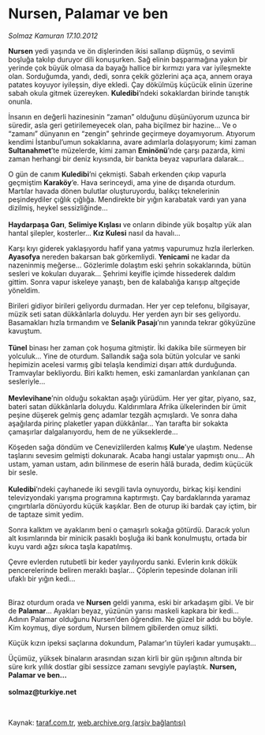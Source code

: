 # Nursen, Palamar ve ben

*Solmaz Kamuran 17.10.2012*

<div class="yazi"><p><b>Nursen</b> yedi yaşında ve ön dişlerinden ikisi sallanıp düşmüş, o sevimli boşluğa takılıp duruyor dili konuşurken. Sağ elinin başparmağına yakın bir yerinde çok büyük olmasa da bayağı hallice bir kırmızı yara var iyileşmekte olan. Sorduğumda, yandı, dedi, sonra çekik gözlerini aça aça, annem oraya patates koyuyor iyileşsin, diye ekledi. Çay dökülmüş küçücük elinin üzerine sabah okula gitmek üzereyken. <b>Kuledibi</b>’ndeki sokaklardan birinde tanıştık onunla.</p>
<p>İnsanın en değerli hazinesinin “zaman” olduğunu düşünüyorum uzunca bir süredir, asla geri getirilemeyecek olan, paha biçilmez bir hazine... Ve o “zamanı” dünyanın en “zengin” şehrinde geçirmeye doyamıyorum. Atıyorum kendimi İstanbul’umun sokaklarına, avare adımlarla dolaşıyorum; kimi zaman <b>Sultanahmet</b>’te müzelerde, kimi zaman <b>Eminönü</b>’nde çarşı pazarda, kimi zaman herhangi bir deniz kıyısında, bir bankta beyaz vapurlara dalarak... </p>
<p>O gün de canım <b>Kuledibi</b>’ni çekmişti. Sabah erkenden çıkıp vapurla geçmiştim <b>Karaköy</b>’e. Hava serinceydi, ama yine de dışarıda oturdum. Martılar havada dönen bulutlar oluşturuyordu, balıkçı teknelerinin peşindeydiler çığlık çığlığa. Mendirekte bir yığın karabatak vardı yan yana dizilmiş, heykel sessizliğinde...<br/><br/><b>Haydarpaşa Garı</b>, <b>Selimiye Kışlası</b> ve onların dibinde yük boşaltıp yük alan hantal şilepler, kosterler... <b>Kız Kulesi</b> nasıl da havalı... </p>
<p>Karşı kıyı giderek yaklaşıyordu hafif yana yatmış vapurumuz hızla ilerlerken. <b>Ayasofya</b> nereden bakarsan bak görkemliydi. <b>Yenicami</b> ne kadar da nazeninmiş meğerse... Gözlerimle dolaştım eski şehrin sokaklarında, bütün sesleri ve kokuları duyarak... Şehrimi keyifle içimde hissederek daldım gittim. Sonra vapur iskeleye yanaştı, ben de kalabalığa karışıp altgeçide yöneldim.</p>
<p>Birileri gidiyor birileri geliyordu durmadan. Her yer cep telefonu, bilgisayar, müzik seti satan dükkânlarla doluydu. Her yerden ayrı bir ses geliyordu. Basamakları hızla tırmandım ve <b>Selanik Pasajı</b>’nın yanında tekrar gökyüzüne kavuştum.<br/><br/><b>Tünel</b> binası her zaman çok hoşuma gitmiştir. İki dakika bile sürmeyen bir yolculuk... Yine de oturdum. Sallandık sağa sola bütün yolcular ve sanki hepimizin acelesi varmış gibi telaşla kendimizi dışarı attık durduğunda. Tramvaylar bekliyordu. Biri kalktı hemen, eski zamanlardan yankılanan çan sesleriyle...<br/><br/><b>Mevlevihane</b>’nin olduğu sokaktan aşağı yürüdüm. Her yer gitar, piyano, saz, bateri satan dükkânlarla doluydu. Kaldırımlara Afrika ülkelerinden bir ümit peşine düşerek gelmiş genç adamlar tezgâh açmışlardı. Ve sonra daha aşağılarda pirinç plaketler yapan dükkânlar... Yan tarafta bir sokakta çamaşırlar dalgalanıyordu, hem de ne yükseklerde...</p>
<p>Köşeden sağa döndüm ve Cenevizlilerden kalmış <b>Kule</b>’ye ulaştım. Nedense taşlarını sevesim gelmişti dokunarak. Acaba hangi ustalar yapmıştı onu... Ah ustam, yaman ustam, adın bilinmese de eserin hâlâ burada, dedim küçücük bir sesle. <br/><br/><b>Kuledibi</b>’ndeki çayhanede iki sevgili tavla oynuyordu, birkaç kişi kendini televizyondaki yarışma programına kaptırmıştı. Çay bardaklarında yaramaz çıngırtılarla dönüyordu küçük kaşıklar. Ben de oturup iki bardak çay içtim, bir de taptaze simit yedim. </p>
<p>Sonra kalktım ve ayaklarım beni o çamaşırlı sokağa götürdü. Daracık yolun alt kısımlarında bir minicik pasaklı boşluğa iki bank konulmuştu, ortada bir kuyu vardı ağzı sıkıca taşla kapatılmış. </p>
<p>Çevre evlerden rutubetli bir keder yayılıyordu sanki. Evlerin kırık dökük pencerelerinde beliren meraklı başlar... Çöplerin tepesinde dolanan irili ufaklı bir yığın kedi...</p>
<p> <br/>Biraz oturdum orada ve <b>Nursen</b> geldi yanıma, eski bir arkadaşım gibi. Ve bir de <b>Palamar</b>... Ayakları beyaz, yüzünün yarısı maskeli kapkara bir kedi... Adının Palamar olduğunu Nursen’den öğrendim. Ne güzel bir addı bu böyle. Kim koymuş, diye sordum, Nursen bilmem gibilerden omuz silkti. </p>
<p>Küçük kızın ipeksi saçlarına dokundum, Palamar’ın tüyleri kadar yumuşaktı... </p>
<p>Üçümüz, yüksek binaların arasından sızan kirli bir gün ışığının altında bir süre kırk yıllık dostlar gibi sessizce zamanı sevgiyle paylaştık. <b>Nursen, Palamar ve ben...<br/><br/></b><b>solmaz@turkiye.net</b></p>
<p> </p>
</div>

Kaynak: [taraf.com.tr](http://www.taraf.com.tr/solmaz-kamuran/makale-nursen-palamar-ve-ben.htm), [web.archive.org (arşiv bağlantısı)](http://web.archive.org/web/20140203055651/http://www.taraf.com.tr/solmaz-kamuran/makale-nursen-palamar-ve-ben.htm)
